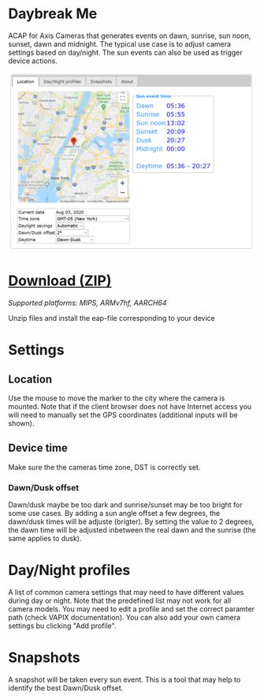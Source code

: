 # Daybreak Me
ACAP for Axis Cameras that generates  events on dawn, sunrise, sun noon, sunset, dawn and midnight. The typical use case is to adjust camera settings based on day/night.  The sun events can also be used as trigger device actions.

![home](pictures/home.png)

# [Download (ZIP)](https://api.aintegration.team/acap/daybreakme?source=github)
*Supported platforms: MIPS, ARMv7hf, AARCH64*

Unzip files and install the eap-file corresponding to your device

# Settings

## Location
Use the mouse to move the marker to the city where the camera is mounted.  Note that if the client browser does not have Internet access you will need to manually set the GPS coordinates (additional inputs will be shown).

## Device time
Make sure the the cameras time zone, DST is correctly set.

### Dawn/Dusk offset
Dawn/dusk maybe be too dark and sunrise/sunset may be too bright for some use cases.  By adding a sun angle offset a few degrees, the dawn/dusk times will be adjuste (brigter).  By setting the value to 2 degrees, the dawn time will be adjusted inbetween the real dawn and the sunrise (the same applies to dusk).

# Day/Night profiles
A list of common camera settings that may need to have different values during day or night.  Note that the predefined list may not work for all camera models.  You may need to edit a profile and set the correct paramter path (check VAPIX documentation).  You can also add your own camera settings bu clicking "Add profile".

# Snapshots
A snapshot will be taken every sun event.  This is a tool that may help to identify the best Dawn/Dusk offset.
